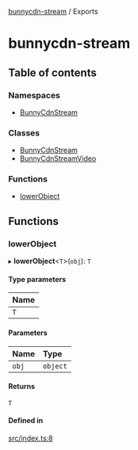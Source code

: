 [bunnycdn-stream](README.md) / Exports

# bunnycdn-stream

## Table of contents

### Namespaces

- [BunnyCdnStream](modules/BunnyCdnStream.md)

### Classes

- [BunnyCdnStream](classes/BunnyCdnStream-1.md)
- [BunnyCdnStreamVideo](classes/BunnyCdnStreamVideo.md)

### Functions

- [lowerObject](modules.md#lowerobject)

## Functions

### lowerObject

▸ **lowerObject**<`T`\>(`obj`): `T`

#### Type parameters

| Name |
| :------ |
| `T` |

#### Parameters

| Name | Type |
| :------ | :------ |
| `obj` | `object` |

#### Returns

`T`

#### Defined in

[src/index.ts:8](https://github.com/dan-online/bunnycdn-stream/blob/62b253f/src/index.ts#L8)
